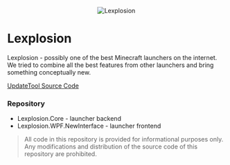 <p align="center">
<img alt="Lexplosion" src="https://github.com/user-attachments/assets/582dc21c-7ffa-41ad-8e05-b07b86295024" />
</p>


# Lexplosion

Lexplosion - possibly one of the best Minecraft launchers on the internet. We tried to combine all the best features from other launchers and bring something conceptually new.

[UpdateTool Source Code](https://github.com/NightWorldTeam/Lexplosion-UpdateTool)

### Repository
- Lexplosion.Core - launcher backend
- Lexplosion.WPF.NewInterface - launcher frontend

> All code in this repository is provided for informational purposes only.
Any modifications and distribution of the source code of this repository are prohibited.